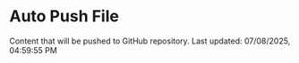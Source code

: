 # Auto Push File

Content that will be pushed to GitHub repository.
Last updated: 07/08/2025, 04:59:55 PM